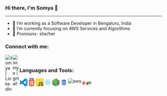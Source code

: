 ### Hi there, I'm Somya 👋

---

- 🌱 I’m working as a Software Developer in Bengaluru, India
- 🔭 I’m currently focusing on AWS Services and Algorithms
- 👧 Pronouns- she/her
### Connect with me:

[<img align="left" alt="somya | LinkedIn" width="24px" src="https://cdn2.iconfinder.com/data/icons/linkedin-ui-flat/48/LinkedIn_UI-03-1024.png" />][linkedin]
<a href="mailto:somyawork2806@gmail.com"> <img align="left" alt="somya | gmail" width="22px" src="https://cdn4.iconfinder.com/data/icons/social-media-logos-6/512/112-gmail_email_mail-1024.png" /> </a>

<br />

### Languages and Tools:

<img align="left" alt="Visual Studio Code" width="26px" src="https://raw.githubusercontent.com/github/explore/80688e429a7d4ef2fca1e82350fe8e3517d3494d/topics/visual-studio-code/visual-studio-code.png" />
<img align="left" alt="HTML5" width="26px" src="https://raw.githubusercontent.com/github/explore/80688e429a7d4ef2fca1e82350fe8e3517d3494d/topics/html/html.png" />
<img align="left" alt="JavaScript" width="26px" src="https://raw.githubusercontent.com/github/explore/80688e429a7d4ef2fca1e82350fe8e3517d3494d/topics/javascript/javascript.png" />
<img align="left" alt="React" width="26px" src="https://raw.githubusercontent.com/github/explore/80688e429a7d4ef2fca1e82350fe8e3517d3494d/topics/react/react.png" />
<img align="left" alt="Node.js" width="26px" src="https://raw.githubusercontent.com/github/explore/80688e429a7d4ef2fca1e82350fe8e3517d3494d/topics/nodejs/nodejs.png" />
<img align="left" alt="SQL" width="26px" src="https://raw.githubusercontent.com/github/explore/80688e429a7d4ef2fca1e82350fe8e3517d3494d/topics/sql/sql.png" />
<img align="left" alt="aws" width="45px" src="https://drasticnews.com/wp-content/uploads/2019/12/Amazon-Web-Services_logo835x396.png" />
<img align="left" alt="Git" width="30px" src="https://raw.githubusercontent.com/github/explore/80688e429a7d4ef2fca1e82350fe8e3517d3494d/topics/git/git.png" />

<br />
<br />




[linkedin]: https://www.linkedin.com/in/somya-sharma-